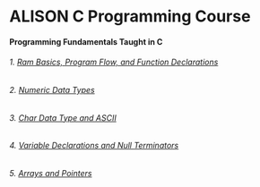 # ALISON C Programming Course
#### Programming Fundamentals Taught in C

###### 1. [Ram Basics, Program Flow, and Function Declarations](./overview.md)

###### 2. [Numeric Data Types](./integers.md)

###### 3. [Char Data Type and ASCII](./char.md)

###### 4. [Variable Declarations and Null Terminators](./variables.md)

###### 5. [Arrays and Pointers](./arrays_and_pointers.md) 
